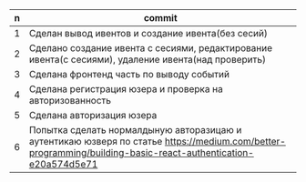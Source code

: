 | n | commit |
|---|--------|
|1  |Сделан вывод ивентов и создание ивента(без сесий)|
|2  |Сделано создание ивента с сесиями, редактирование ивента(с сесиями), удаление ивента(над проверить)
|3  |Сделана фронтенд часть по выводу событий
|4  |Сделана регистрация юзера и проверка на авторизованность
|5  |Сделана авторизация юзера
|6  |Попытка сделать нормалдыную авторазицаю и аутентикаю юзверя по статье https://medium.com/better-programming/building-basic-react-authentication-e20a574d5e71
